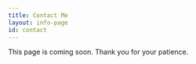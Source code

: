 ```yaml
---
title: Contact Me
layout: info-page
id: contact
---
```


This page is coming soon. Thank you for your patience.
